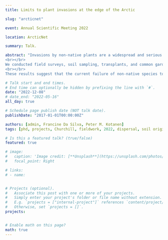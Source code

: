```yaml
---
title: Limits to plant invasions at the edge of the Arctic

slug: "arcticnet"

event: Annual Scientific Meeting 2022

location: ArcticNet

summary: Talk.

abstract: "Invasions by non-native plants are a widespread and serious problem throughout temperate regions, but invaders remain scarce in arctic and subarctic ecosystems. Northern limits of invaders may be set by environmental barriers; however, these barriers have rarely been studied in northern Canada. Churchill, Manitoba (58ºN) represents a unique site for northern invasion research, where over a hundred non-native plants have been recorded. While some have persisted for decades in human-disturbed areas, none have spread into nearby tundra ecosystems. Reasons these non-natives have failed to spread remain unclear.
<br></br>
We conducted field surveys, soil sampling, transplants, and common garden experiments to test the importance of various potential barriers to northern invasions. Results found that soils collected from invaded areas contain a high proportion of non-native seeds, potentially contributing to local persistence and spread. Non-native species had low survival and performance when transplanted into the tundra, suggesting that requirements to invasion success are not met. However, transplants performed better when transplanted with soil collected from previously invaded sites, suggesting that belowground factors may play an important role in invasion. Finally, sheltered sites, such as the south side of buildings, favour the survival of non-native species, perhaps because of a warmer microclimate.
<br></br>
These results suggest that the current failure of non-native species to spread into the natural environment is due to the inhospitality of the subarctic. However, if these invasion barriers are removed (i.e., elevated temperatures, increased soil nutrients), there is a risk of non-native species invasion from human-disturbed areas into the surrounding tundra."

# Talk start and end times.
# End time can optionally be hidden by prefixing the line with `#`.
date: "2022-12-08"
# date_end: "2022-05-16"
all_day: true

# Schedule page publish date (NOT talk date).
publishDate: "2017-01-01T00:00:00Z"

authors: [admin, Francine Da Silva, Peter M. Kotanen]
tags: [phd, projects, Churchill, fieldwork, 2022, dispersal, soil origin]

# Is this a featured talk? (true/false)
featured: true

# image:
#   caption: 'Image credit: [**Unsplash**](https://unsplash.com/photos/bzdhc5b3Bxs)'
#   focal_point: Right

# links:
# - name:


# Projects (optional).
#   Associate this post with one or more of your projects.
#   Simply enter your project's folder or file name without extension.
#   E.g. `projects = ["internal-project"]` references `content/project/deep-learning/index.md`.
#   Otherwise, set `projects = []`.
projects:


# Enable math on this page?
math: true
---
```

